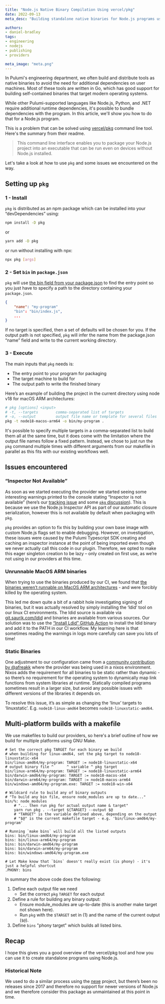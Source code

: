 ```yaml
---
title: "Node.js Native Binary Compilation Using vercel/pkg"
date: 2022-09-13
meta_desc: "Building standalone native binaries for Node.js programs using vercel/pkg"

authors:
- daniel-bradley
tags:
- engineering
- nodejs
- publishing
- providers

meta_image: "meta.png"
---
```


In Pulumi's engineering department, we often build and distribute tools as native binaries to avoid the need for additional dependencies on user machines. Most of these tools are written in Go, which has good support for building self-contained binaries that target modern operating systems.

While other Pulumi-supported languages like Node.js, Python, and .NET require additional runtime dependencies, it's possible to bundle dependencies with the program. In this article, we'll show you how to do that for a Node.js program.

This is a problem that can be solved using [vercel/pkg](https://github.com/vercel/pkg) command line tool. Here's the summary from their readme.

> This command line interface enables you to package your Node.js project into an executable that can be run even on devices without Node.js installed.

Let's take a look at how to use `pkg` and some issues we encountered on the way.

## Setting up `pkg`

### 1 - Install

`pkg` is distributed as an npm package which can be installed into your “devDependencies” using:

```bash
npm install -D pkg
```

or

```bash
yarn add -D pkg
```

or run without installing with npx:

```bash
npx pkg [args]
```

### 2 - Set `bin` in `package.json`

`pkg` will use [the bin field from your package.json](https://docs.npmjs.com/cli/v6/configuring-npm/package-json#bin) to find the entry point so you just have to specify a path to the directory containing your `package.json`.

```json
{
    "name": "my-program"
    "bin": "bin/index.js",
    ...
}
```

If no target is specified, then a set of defaults will be chosen for you. If the output path is not specified, `pkg` will infer the name from the package.json “name” field and write to the current working directory.

### 3 - Execute

The main inputs that `pkg` needs is:

* The entry point to your program for packaging
* The target machine to build for
* The output path to write the finished binary

Here’s an example of building the project in the current directory using node v18 for macOS ARM architectures:

```bash
# pkg [options] <input>
# -t, --targets        comma-separated list of targets
# -o, --output         output file name or template for several files
pkg -t node18-macos-arm64 -o bin/my-program .
```

It's possible to specify multiple targets in a comma-separated list to build them all at the same time, but it does come with the limitation where the output file names follow a fixed pattern. Instead, we chose to just run the `pkg` command multiple times with different arguments from our makefile in parallel as this fits with our existing workflows well.

## Issues encountered

### “Inspector Not Available”

As soon as we started executing the provider we started seeing some interesting warnings printed to the console stating “Inspector is not available” (here’s our [tracking issue](https://github.com/pulumi/pulumi-awsx/issues/848) and some [`pkg` discussion](https://github.com/vercel/pkg/issues/93)). This is because we use the Node.js Inspector API as part of our automatic closure serialization, however this is not available by default when packaging with `pkg`.

`pkg` provides an option to fix this by building your own base image with custom Node.js flags set to enable debugging. However, on investigation, these issues were caused by the Pulumi Typescript SDK creating and caching an inspector instance at the point of being imported even though we never actually call this code in our plugin. Therefore, we opted to make this eager singleton creation to be lazy – only created on first use, as we’re not using in our providers at this time.

### Unrunnable MacOS ARM binaries

When trying to use the binaries produced by our CI, we found that [the binaries weren’t runnable on MacOS ARM architectures](https://github.com/pulumi/pulumi-awsx/issues/850) - and were forcibly killed by the operating system.

This led me down quite a bit of a rabbit hole investigating signing of binaries, but it was actually resolved by simply installing the ‘ldid’ tool on our linux CI environments. The ldid source is available via [git.saurik.com/ldid](git://git.saurik.com/ldid.git) and binaries are available from various sources. Our solution was to use the [“Install Ldid” GitHub Action](https://github.com/marketplace/actions/install-ldid) to install the ldid binary and add it to the PATH in our CI workflow. My learning here is that sometimes reading the warnings in logs more carefully can save you lots of time!

### Static Binaries

One adjustment to our configuration came from a [community contribution by @afreakk](https://github.com/pulumi/pulumi-awsx/pull/862) where the provider was being used in a nixos environment. Nixos adds the requirement for all binaries to be static rather than dynamic - so there’s no requirement for the operating system to dynamically map link functions from system libraries at runtime. Statically compiled programs sometimes result in a larger size, but avoid any possible issues with different versions of the libraries it depends on.

To resolve this issue, it’s as simple as changing the ‘linux’ targets to ‘linuxstatic’. E.g. `node18-linux-amd64` becomes `node18-linuxstatic-amd64`.

## Multi-platform builds with a makefile

We use makefiles to build our providers, so here's a brief outline of how we build for multiple platforms using GNU Make.

```make
# Set the correct pkg TARGET for each binary we build
# when building for linux-amd64, set the pkg target to node18-linuxstatic-x64
bin/linux-amd64/my-program: TARGET := node18-linuxstatic-x64
# output binary file ^      ^ variable ^ pkg target
bin/linux-arm64/my-program: TARGET := node18-linuxstatic-arm64
bin/darwin-amd64/my-program: TARGET := node18-macos-x64
bin/darwin-arm64/my-program: TARGET := node18-macos-arm64
bin/windows-amd64/my-program.exe: TARGET := node18-win-x64

# Wildcard rule to build any of binary outputs
# "To build any bin file, ensure node_modules are up to date..."
bin/%: node_modules
    # "... then run pkg for actual output name & target"
    yarn run pkg . --target ${TARGET} --output $@
    # "TARGET" is the variable defined above, depending on the output
    # "$@" is the current makefile target - e.g. 'bin/linux-amd64/my-program'

# Running `make bins` will build all the listed outputs
bins: bin/linux-amd64/my-program
bins: bin/linux-arm64/my-program
bins: bin/darwin-amd64/my-program
bins: bin/darwin-arm64/my-program
bins: bin/windows-amd64/my-program.exe

# Let Make know that `bins` doesn't really exist (is phony) - it's just a helpful shortcut
.PHONY: bins
```

In summary the above code does the following:

1. Define each output file we need
    * Set the correct `pkg` `TARGET` for each output
2. Define a rule for building any binary output:
    * Ensure module_modules are up-to-date (this is another make target not shown here).
    * Run `pkg` with the `$TARGET` set in (1) and the name of the current output (`$@`).
3. Define `bins` "phony target" which builds all listed bins.

## Recap

I hope this gives you a good overview of the vercel/pkg tool and how you can use it to create standalone programs using Node.js.

### Historical Note

We used to do a similar process using the [nexe](https://github.com/nexe/nexe) project, but there’s been no releases since 2017 and therefore no support for newer versions of Node.js and we therefore consider this package as unmaintained at this point in time.
